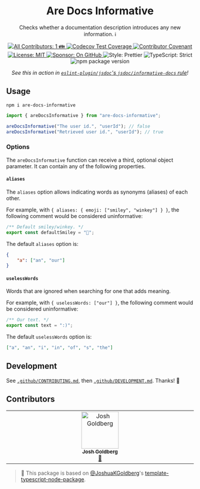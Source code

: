 <h1 align="center">Are Docs Informative</h1>

<p align="center">Checks whether a documentation description introduces any new information. ℹ️</p>

<p align="center">
	<a href="#contributors" target="_blank">
<!-- prettier-ignore-start -->
<!-- ALL-CONTRIBUTORS-BADGE:START - Do not remove or modify this section -->
<img alt="All Contributors: 1 👪" src="https://img.shields.io/badge/all_contributors-1_👪-21bb42.svg" />
<!-- ALL-CONTRIBUTORS-BADGE:END -->
<!-- prettier-ignore-end -->
</a>
	<a href="https://codecov.io/gh/JoshuaKGoldberg/are-docs-informative" target="_blank">
		<img alt="Codecov Test Coverage" src="https://codecov.io/gh/JoshuaKGoldberg/are-docs-informative/branch/main/graph/badge.svg"/>
	</a>
	<a href="https://github.com/JoshuaKGoldberg/are-docs-informative/blob/main/.github/CODE_OF_CONDUCT.md" target="_blank">
		<img alt="Contributor Covenant" src="https://img.shields.io/badge/code_of_conduct-enforced-21bb42" />
	</a>
	<a href="https://github.com/JoshuaKGoldberg/are-docs-informative/blob/main/LICENSE.md" target="_blank">
		<img alt="License: MIT" src="https://img.shields.io/github/license/JoshuaKGoldberg/are-docs-informative?color=21bb42">
	</a>
	<a href="https://github.com/sponsors/JoshuaKGoldberg" target="_blank">
		<img alt="Sponsor: On GitHub" src="https://img.shields.io/badge/sponsor-on_github-21bb42.svg" />
	</a>
	<img alt="Style: Prettier" src="https://img.shields.io/badge/style-prettier-21bb42.svg" />
	<img alt="TypeScript: Strict" src="https://img.shields.io/badge/typescript-strict-21bb42.svg" />
	<img alt="npm package version" src="https://img.shields.io/npm/v/are-docs-informative?color=21bb42" />
</p>

<p align="center">
	<em>See this in action in <a href="https://github.com/gajus/eslint-plugin-jsdoc/blob/main/docs/rules/informative-docs.md"><code>eslint-plugin/jsdoc</code>'s <code>jsdoc/informative-docs</code> rule</a>!</em>
</p>

## Usage

```shell
npm i are-docs-informative
```

```ts
import { areDocsInformative } from "are-docs-informative";

areDocsInformative("The user id.", "userId"); // false
areDocsInformative("Retrieved user id.", "userId"); // true
```

### Options

The `areDocsInformative` function can receive a third, optional object parameter.
It can contain any of the following properties.

#### `aliases`

The `aliases` option allows indicating words as synonyms (aliases) of each other.

For example, with `{ aliases: { emoji: ["smiley", "winkey"] } }`, the following comment would be considered uninformative:

```js
/** Default smiley/winkey. */
export const defaultSmiley = "🙂";
```

The default `aliases` option is:

```json
{
	"a": ["an", "our"]
}
```

#### `uselessWords`

Words that are ignored when searching for one that adds meaning.

For example, with `{ uselessWords: ["our"] }`, the following comment would be considered uninformative:

```js
/** Our text. */
export const text = ":)";
```

The default `uselessWords` option is:

```json
["a", "an", "i", "in", "of", "s", "the"]
```

## Development

See [`.github/CONTRIBUTING.md`](./.github/CONTRIBUTING.md), then [`.github/DEVELOPMENT.md`](./.github/DEVELOPMENT.md).
Thanks! 💖

## Contributors

<!-- spellchecker: disable -->
<!-- ALL-CONTRIBUTORS-LIST:START - Do not remove or modify this section -->
<!-- prettier-ignore-start -->
<!-- markdownlint-disable -->
<table>
  <tbody>
    <tr>
      <td align="center" valign="top" width="14.28%"><a href="http://www.joshuakgoldberg.com"><img src="https://avatars.githubusercontent.com/u/3335181?v=4?s=100" width="100px;" alt="Josh Goldberg"/><br /><sub><b>Josh Goldberg</b></sub></a><br /><a href="#maintenance-JoshuaKGoldberg" title="Maintenance">🚧</a></td>
    </tr>
  </tbody>
</table>

<!-- markdownlint-restore -->
<!-- prettier-ignore-end -->

<!-- ALL-CONTRIBUTORS-LIST:END -->
<!-- spellchecker: enable -->

> 💙 This package is based on [@JoshuaKGoldberg](https://github.com/JoshuaKGoldberg)'s [template-typescript-node-package](https://github.com/JoshuaKGoldberg/template-typescript-node-package).
